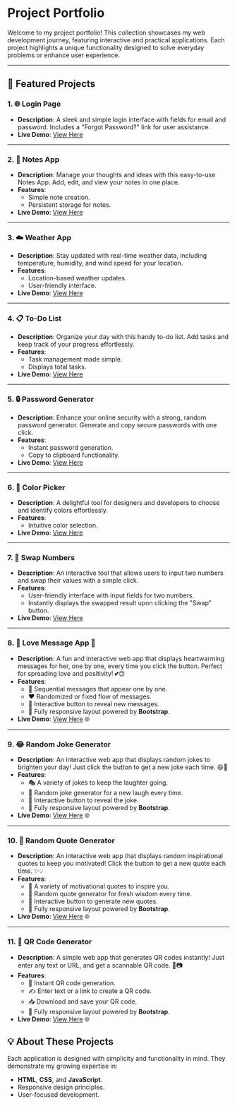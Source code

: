 # Project Portfolio

Welcome to my project portfolio! This collection showcases my web development journey, featuring interactive and practical applications. Each project highlights a unique functionality designed to solve everyday problems or enhance user experience.

---

## 🚀 Featured Projects

### 1. **🌐 Login Page**
   - **Description**: A sleek and simple login interface with fields for email and password. Includes a "Forgot Password?" link for user assistance.
   - **Live Demo**: [View Here](https://gulzaralice1.github.io/login/)

---

### 2. **📝 Notes App**
   - **Description**: Manage your thoughts and ideas with this easy-to-use Notes App. Add, edit, and view your notes in one place.
   - **Features**:
     - Simple note creation.
     - Persistent storage for notes.
   - **Live Demo**: [View Here](https://gulzaralice1.github.io/NotesApp/)

---

### 3. **☁️ Weather App**
   - **Description**: Stay updated with real-time weather data, including temperature, humidity, and wind speed for your location.
   - **Features**:
     - Location-based weather updates.
     - User-friendly interface.
   - **Live Demo**: [View Here](https://gulzaralice1.github.io/Weather-app/)

---

### 4. **📋 To-Do List**
   - **Description**: Organize your day with this handy to-do list. Add tasks and keep track of your progress effortlessly.
   - **Features**:
     - Task management made simple.
     - Displays total tasks.
   - **Live Demo**: [View Here](https://gulzaralice1.github.io/ToDo-List/)

---

### 5. **🔒 Password Generator**
   - **Description**: Enhance your online security with a strong, random password generator. Generate and copy secure passwords with one click.
   - **Features**:
     - Instant password generation.
     - Copy to clipboard functionality.
   - **Live Demo**: [View Here](https://gulzaralice1.github.io/Password_Generator/)

---

### 6. **🎨 Color Picker**
   - **Description**: A delightful tool for designers and developers to choose and identify colors effortlessly.
   - **Features**:
     - Intuitive color selection.
   - **Live Demo**: [View Here](https://gulzaralice1.github.io/color-picker/)

---
### 7. **🔄 Swap Numbers**
   - **Description**: An interactive tool that allows users to input two numbers and swap their values with a simple click.
   - **Features**:
     - User-friendly interface with input fields for two numbers.
     - Instantly displays the swapped result upon clicking the "Swap" button.
   - **Live Demo**: [View Here](https://gulzaralice1.github.io/Swap/)

---
### 8. **💖 Love Message App 💌**
- **Description**: A fun and interactive web app that displays heartwarming messages for her, one by one, every time you click the button. Perfect for spreading love and positivity! 💕😊
- **Features**:
  - 💬 Sequential messages that appear one by one.
  - ❤️ Randomized or fixed flow of messages.
  - 🎉 Interactive button to reveal new messages.
  - 📱 Fully responsive layout powered by **Bootstrap**.
- **Live Demo**: [View Here](https://gulzaralice1.github.io/love-message-app/) 🌐

---
### 9. **😂 Random Joke Generator**
- **Description**: An interactive web app that displays random jokes to brighten your day! Just click the button to get a new joke each time. 😄🎉
- **Features**:
  - 🎭 A variety of jokes to keep the laughter going.
  - 🤖 Random joke generator for a new laugh every time.
  - 🎉 Interactive button to reveal the joke.
  - 📱 Fully responsive layout powered by **Bootstrap**.
- **Live Demo**: [View Here](https://gulzaralice1.github.io/Random_Joke/) 🌐

---
### 10. **📜 Random Quote Generator**  
- **Description**: An interactive web app that displays random inspirational quotes to keep you motivated! Click the button to get a new quote each time. ✨💡  
- **Features**:  
  - 📝 A variety of motivational quotes to inspire you.  
  - 🔄 Random quote generator for fresh wisdom every time.  
  - 📢 Interactive button to generate new quotes.  
  - 📱 Fully responsive layout powered by **Bootstrap**.  
- **Live Demo**: [View Here](https://gulzaralice1.github.io/Quota/) 🌐
--- 
### 11. **📱 QR Code Generator**  
- **Description**: A simple web app that generates QR codes instantly! Just enter any text or URL, and get a scannable QR code. 🚀📷  
- **Features**:  
  - 🔹 Instant QR code generation.  
  - ✍️ Enter text or a link to create a QR code.  
  - 📥 Download and save your QR code.  
  - 📱 Fully responsive layout powered by **Bootstrap**.  
- **Live Demo**: [View Here](https://gulzaralice1.github.io/QR-Code-Generator/) 🌐    


## 💡 About These Projects
Each application is designed with simplicity and functionality in mind. They demonstrate my growing expertise in:
- **HTML**, **CSS**, and **JavaScript**.
- Responsive design principles.
- User-focused development.

